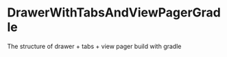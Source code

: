 DrawerWithTabsAndViewPagerGradle
================================

The structure of drawer + tabs + view pager build with gradle
